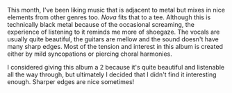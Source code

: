 This month, I've been liking music that is adjacent to metal but mixes in nice
elements from other genres too. *Nova* fits that to a tee. Although this is
technically black metal because of the occasional screaming, the experience of listening
to it reminds me more of shoegaze. The vocals are usually quite beautiful, the
guitars are mellow and the sound doesn't have many sharp edges. Most of the tension and
interest in this album is created either by mild syncopations or piercing choral
harmonies.

I considered giving this album a 2 because it's quite beautiful and listenable all the way
through, but ultimately I decided that I didn't find it interesting enough. Sharper edges
are nice sometimes!
